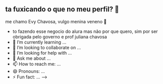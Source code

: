 ## ta fuxicando o que no meu perfil? 🤔

me chamo Evy Chavosa, vulgo menina veneno 🐍

- to fazendo esse negocio do alura mas não por que quero, sim por ser obrigada pelo governo e prof juliana chavosa 
- 🌱 I’m currently learning ...
- 👯 I’m looking to collaborate on ...
- 🤔 I’m looking for help with ...
- 💬 Ask me about ...
- 📫 How to reach me: ...
- 😄 Pronouns: ...
- ⚡ Fun fact: ...
-->
